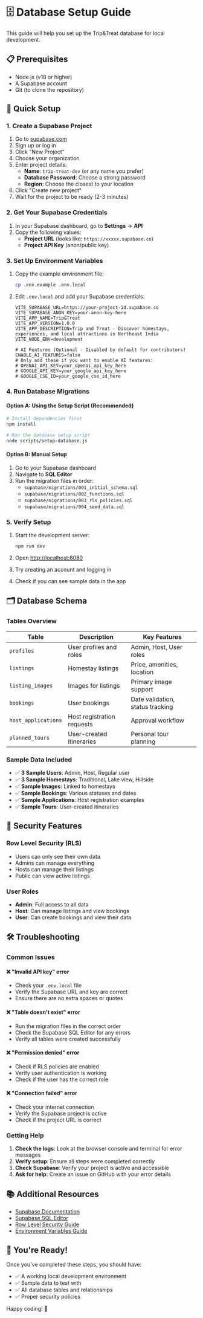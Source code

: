 # 🗄️ Database Setup Guide

This guide will help you set up the Trip&Treat database for local development.

## 📋 Prerequisites

- Node.js (v18 or higher)
- A Supabase account
- Git (to clone the repository)

## 🚀 Quick Setup

### 1. **Create a Supabase Project**

1. Go to [supabase.com](https://supabase.com)
2. Sign up or log in
3. Click "New Project"
4. Choose your organization
5. Enter project details:
   - **Name**: `trip-treat-dev` (or any name you prefer)
   - **Database Password**: Choose a strong password
   - **Region**: Choose the closest to your location
6. Click "Create new project"
7. Wait for the project to be ready (2-3 minutes)

### 2. **Get Your Supabase Credentials**

1. In your Supabase dashboard, go to **Settings** → **API**
2. Copy the following values:
   - **Project URL** (looks like: `https://xxxxx.supabase.co`)
   - **Project API Key** (anon/public key)

### 3. **Set Up Environment Variables**

1. Copy the example environment file:

   ```bash
   cp .env.example .env.local
   ```

2. Edit `.env.local` and add your Supabase credentials:

   ```env
   VITE_SUPABASE_URL=https://your-project-id.supabase.co
   VITE_SUPABASE_ANON_KEY=your-anon-key-here
   VITE_APP_NAME=Trip&Treat
   VITE_APP_VERSION=1.0.0
   VITE_APP_DESCRIPTION=Trip and Treat - Discover homestays, experiences, and local attractions in Northeast India
   VITE_NODE_ENV=development

   # AI Features (Optional - Disabled by default for contributors)
   ENABLE_AI_FEATURES=false
   # Only add these if you want to enable AI features:
   # OPENAI_API_KEY=your_openai_api_key_here
   # GOOGLE_API_KEY=your_google_api_key_here
   # GOOGLE_CSE_ID=your_google_cse_id_here
   ```

### 4. **Run Database Migrations**

#### Option A: Using the Setup Script (Recommended)

```bash
# Install dependencies first
npm install

# Run the database setup script
node scripts/setup-database.js
```

#### Option B: Manual Setup

1. Go to your Supabase dashboard
2. Navigate to **SQL Editor**
3. Run the migration files in order:
   - `supabase/migrations/001_initial_schema.sql`
   - `supabase/migrations/002_functions.sql`
   - `supabase/migrations/003_rls_policies.sql`
   - `supabase/migrations/004_seed_data.sql`

### 5. **Verify Setup**

1. Start the development server:

   ```bash
   npm run dev
   ```

2. Open [http://localhost:8080](http://localhost:8080)

3. Try creating an account and logging in

4. Check if you can see sample data in the app

## 🗂️ Database Schema

### **Tables Overview**

| Table               | Description                | Key Features                     |
| ------------------- | -------------------------- | -------------------------------- |
| `profiles`          | User profiles and roles    | Admin, Host, User roles          |
| `listings`          | Homestay listings          | Price, amenities, location       |
| `listing_images`    | Images for listings        | Primary image support            |
| `bookings`          | User bookings              | Date validation, status tracking |
| `host_applications` | Host registration requests | Approval workflow                |
| `planned_tours`     | User-created itineraries   | Personal tour planning           |

### **Sample Data Included**

- ✅ **3 Sample Users**: Admin, Host, Regular user
- ✅ **3 Sample Homestays**: Traditional, Lake view, Hillside
- ✅ **Sample Images**: Linked to homestays
- ✅ **Sample Bookings**: Various statuses and dates
- ✅ **Sample Applications**: Host registration examples
- ✅ **Sample Tours**: User-created itineraries

## 🔐 Security Features

### **Row Level Security (RLS)**

- Users can only see their own data
- Admins can manage everything
- Hosts can manage their listings
- Public can view active listings

### **User Roles**

- **Admin**: Full access to all data
- **Host**: Can manage listings and view bookings
- **User**: Can create bookings and view their data

## 🛠️ Troubleshooting

### **Common Issues**

#### ❌ "Invalid API key" error

- Check your `.env.local` file
- Verify the Supabase URL and key are correct
- Ensure there are no extra spaces or quotes

#### ❌ "Table doesn't exist" error

- Run the migration files in the correct order
- Check the Supabase SQL Editor for any errors
- Verify all tables were created successfully

#### ❌ "Permission denied" error

- Check if RLS policies are enabled
- Verify user authentication is working
- Check if the user has the correct role

#### ❌ "Connection failed" error

- Check your internet connection
- Verify the Supabase project is active
- Check if the project URL is correct

### **Getting Help**

1. **Check the logs**: Look at the browser console and terminal for error messages
2. **Verify setup**: Ensure all steps were completed correctly
3. **Check Supabase**: Verify your project is active and accessible
4. **Ask for help**: Create an issue on GitHub with your error details

## 📚 Additional Resources

- [Supabase Documentation](https://supabase.com/docs)
- [Supabase SQL Editor](https://supabase.com/docs/guides/database/sql-editor)
- [Row Level Security Guide](https://supabase.com/docs/guides/auth/row-level-security)
- [Environment Variables Guide](https://vitejs.dev/guide/env-and-mode.html)

## 🎉 You're Ready!

Once you've completed these steps, you should have:

- ✅ A working local development environment
- ✅ Sample data to test with
- ✅ All database tables and relationships
- ✅ Proper security policies

Happy coding! 🚀
